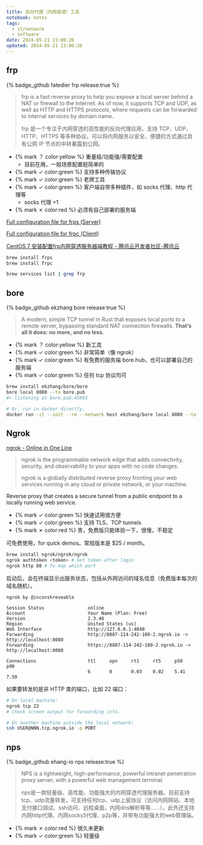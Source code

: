 ```yaml
---
title: 反向代理（内网穿透）工具
notebook: notes
tags:
  - it/network
  - software
date: 2024-05-21 23:00:26
updated: 2024-05-21 23:00:26
---
```

## frp

{% badge_github fatedier frp release:true %}

> frp is a fast reverse proxy to help you expose a local server behind a NAT or firewall to the Internet. As of now, it supports TCP and UDP, as well as HTTP and HTTPS protocols, where requests can be forwarded to internal services by domain name.
>
> frp 是一个专注于内网穿透的高性能的反向代理应用，支持 TCP、UDP、HTTP、HTTPS 等多种协议。可以将内网服务以安全、便捷的方式通过具有公网 IP 节点的中转暴露到公网。

- {% mark ？ color:yellow %} 重量级/功能强/需要配置
  - 目前在用，一般场景配置挺简单的
- {% mark ✓ color:green %} 支持多种传输协议
- {% mark ✓ color:green %} 老牌工具
- {% mark ✓ color:green %} 客户端自带多种插件，如 socks 代理、http 代理等
  - socks 代理 +1
- {% mark ✗ color:red %} 必须有自己部署的服务端

[Full configuration file for frps (Server)](https://github.com/fatedier/frp/blob/dev/conf/frps_full.ini)

[Full configuration file for frpc (Client)](https://github.com/fatedier/frp/blob/dev/conf/frpc_full.ini)

[CentOS 7 安装配置frp内网穿透服务器端教程 - 腾讯云开发者社区-腾讯云](https://cloud.tencent.com/developer/article/1808601)

``` bash
brew install frps
brew install frpc

brew services list | grep frp
```

## bore

{% badge_github ekzhang bore release:true %}

> A modern, simple TCP tunnel in Rust that exposes local ports to a remote server, bypassing standard NAT connection firewalls. **That’s all it does: no more, and no less.**

- {% mark ？ color:yellow %} 新工具
- {% mark ✓ color:green %} 非常简单（像 ngrok）
- {% mark ✓ color:green %} 有免费的服务端 bore.hub，也可以部署自己的服务端
- {% mark ✓ color:green %} 任何 tcp 协议均可

``` bash
brew install ekzhang/bore/bore
bore local 8080 --to bore.pub
#> listening at bore.pub:45865

# Or, run in docker directly.
docker run -it --init --rm --network host ekzhang/bore local 8080 --to bore.pub
```

## Ngrok

[ngrok - Online in One Line](https://ngrok.com/)

> ngrok is the programmable network edge that adds connectivity, security, and observability to your apps with no code changes.
>
> ngrok is a globally distributed reverse proxy fronting your web services running in any cloud or private network, or your machine.

Reverse proxy that creates a secure tunnel from a public endpoint to a locally running web service.

- {% mark ✓ color:green %} 快速试用很方便
- {% mark ✓ color:green %} 支持 TLS、TCP tunnels
- {% mark ✗ color:red %} 贵，免费版只能体验一下，很慢，不稳定

可免费使用，for quick demos。常规版本是 $25 / month。

``` bash
brew install ngrok/ngrok/ngrok
ngrok authtoken <token> # Get token after login
ngrok http 80 # To map which port
```

启动后，会在终端显示出服务状态，包括从外网访问的域名信息（免费版本每次的域名随机）。

``` text
ngrok by @inconshreveable

Session Status                online
Account                       Your Name (Plan: Free)
Version                       2.3.40
Region                        United States (us)
Web Interface                 http://127.0.0.1:4040
Forwarding                    http://8887-114-242-180-2.ngrok.io -> http://localhost:8080
Forwarding                    https://8887-114-242-180-2.ngrok.io -> http://localhost:8080

Connections                   ttl     opn     rt1     rt5     p50     p90
                              6       0       0.03    0.02    5.41    7.50
```

如果要转发的是非 HTTP 类的端口，比如 22 端口：

``` bash
# On local machine:
ngrok tcp 22
# Check screen output for forwarding info.

# On another machine outside the local network:
ssh USER@NNN.tcp.ngrok.io -p PORT
```

## nps

{% badge_github ehang-io nps release:true %}

> NPS is a lightweight, high-performance, powerful intranet penetration proxy server, with a powerful web management terminal.
>
> nps是一款轻量级、高性能、功能强大的内网穿透代理服务器。目前支持tcp、udp流量转发，可支持任何tcp、udp上层协议（访问内网网站、本地支付接口调试、ssh访问、远程桌面，内网dns解析等等……），此外还支持内网http代理、内网socks5代理、p2p等，并带有功能强大的web管理端。

- {% mark ✗ color:red %} 很久未更新
- {% mark ✓ color:green %} 轻量级
